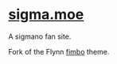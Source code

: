# [sigma.moe](http://sigma.moe)
A sigmano fan site.

Fork of the Flynn [fimbo](https://github.com/imfunniee/fimbo) theme.

